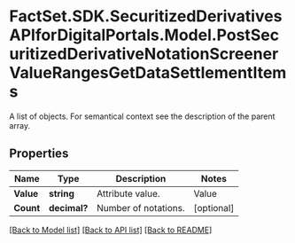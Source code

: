 # FactSet.SDK.SecuritizedDerivativesAPIforDigitalPortals.Model.PostSecuritizedDerivativeNotationScreenerValueRangesGetDataSettlementItems
A list of objects. For semantical context see the description of the parent array.

## Properties

Name | Type | Description | Notes
------------ | ------------- | ------------- | -------------
**Value** | **string** | Attribute value. | Value | Description | | - -- | - -- | | cash | Transfer of a cash amount. | | physical | Physical delivery of the underlying asset. | | either | Cash or physical, at the discretion of the issuer. |   | [optional] 
**Count** | **decimal?** | Number of notations. | [optional] 

[[Back to Model list]](../README.md#documentation-for-models) [[Back to API list]](../README.md#documentation-for-api-endpoints) [[Back to README]](../README.md)

